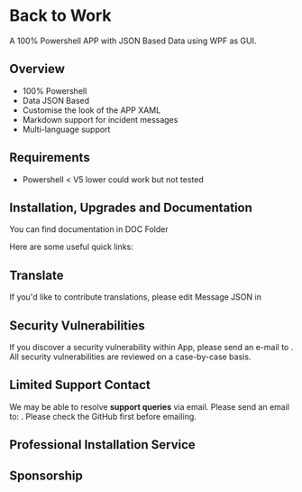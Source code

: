 # Back to Work

A 100% Powershell APP with JSON Based Data using WPF as GUI.

## Overview

- 100% Powershell
- Data JSON Based
- Customise the look of the APP XAML
- Markdown support for incident messages
- Multi-language support


## Requirements

- Powershell < V5 lower could work but not tested

## Installation, Upgrades and Documentation

You can find documentation in DOC Folder

Here are some useful quick links:

## Translate

If you'd like to contribute translations, please edit Message JSON in 

## Security Vulnerabilities

If you discover a security vulnerability within App, please send an e-mail to . All security vulnerabilities are reviewed on a case-by-case basis.

## Limited Support Contact

We may be able to resolve **support queries** via email. Please send an email to: . Please check the GitHub first before emailing.

## Professional Installation Service


## Sponsorship

